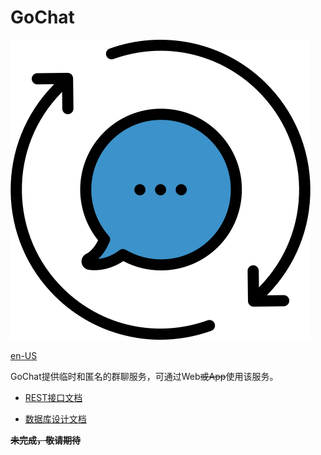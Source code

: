 # GoChat

<img class="" src="public/img/chat.png" style="width:480px;height:480px" alt=""/>

[en-US](README.md)

GoChat提供临时和匿名的群聊服务，可通过Web~~或App~~使用该服务。

- [REST接口文档](https://duruyao.github.io/gochat/)

- [数据库设计文档](doc/db_document.md)

~~**未完成，敬请期待**~~
